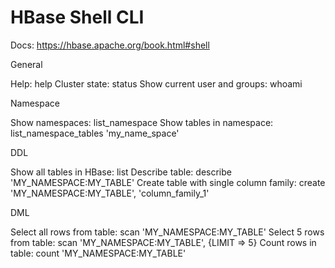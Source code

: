 # HBase Shell CLI

Docs: https://hbase.apache.org/book.html#shell

General

Help: help
Cluster state: status
Show current user and groups: whoami

Namespace

Show namespaces: list_namespace
Show tables in namespace: list_namespace_tables 'my_name_space'

DDL

Show all tables in HBase: list
Describe table: describe 'MY_NAMESPACE:MY_TABLE'
Create table with single column family: create 'MY_NAMESPACE:MY_TABLE', 'column_family_1'

DML

Select all rows from table: scan 'MY_NAMESPACE:MY_TABLE'
Select 5 rows from table: scan 'MY_NAMESPACE:MY_TABLE', {LIMIT => 5}
Count rows in table: count 'MY_NAMESPACE:MY_TABLE'



